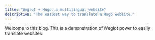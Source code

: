 ```yaml
---
title: "Weglot + Hugo: a multilingual website"
description: "The easiest way to translate a Hugo website."
---
```

Welcome to this blog. This is a demonstration of Weglot power to easily translate websites.